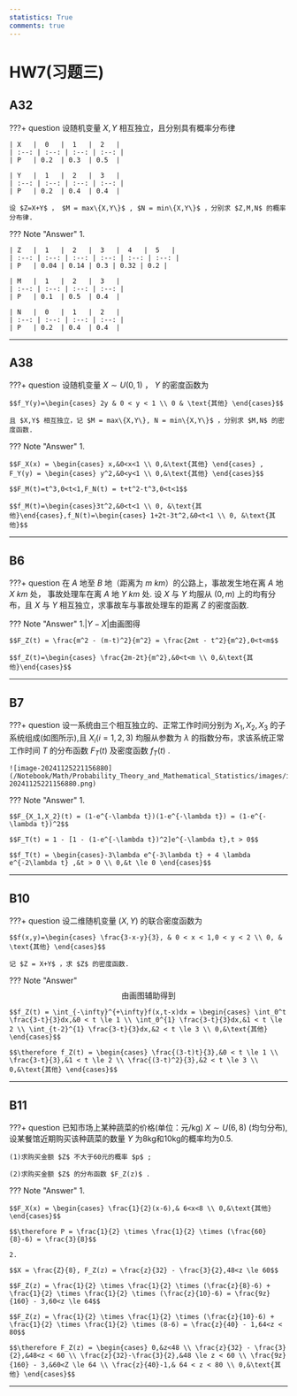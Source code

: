 ```yaml
---
statistics: True
comments: true
---
```


# HW7(习题三)

## A32

???+ question
    设随机变量 $X,Y$ 相互独立，且分别具有概率分布律

    | X   |  0   |  1   |  2   |
    | :--: | :--: | :--: | :--: |
    | P   | 0.2  | 0.3  | 0.5  |
    
    | Y   |  1   |  2   |  3   |
    | :--: | :--: | :--: | :--: |
    | P   | 0.2  | 0.4  | 0.4  | 
    
    设 $Z=X+Y$ ， $M = max\{X,Y\}$ , $N = min\{X,Y\}$ ，分别求 $Z,M,N$ 的概率分布律.

??? Note "Answer"
    1.

    | Z   |  1   |  2   |  3   |  4   |  5   |
    | :--: | :--: | :--: | :--: | :--: | :--: |
    | P   | 0.04 | 0.14 | 0.3 | 0.32 | 0.2 |

    | M   |  1   |  2   |  3   |
    | :--: | :--: | :--: | :--: |
    | P   | 0.1  | 0.5  | 0.4  |

    | N   |  0   |  1   |  2   |
    | :--: | :--: | :--: | :--: |
    | P   | 0.2  | 0.4  | 0.4  |


---

## A38

???+ question
    设随机变量 $X \sim U(0,1)$ ， $Y$ 的密度函数为 
    
    $$f_Y(y)=\begin{cases} 2y & 0 < y < 1 \\ 0 & \text{其他} \end{cases}$$
    
    且 $X,Y$ 相互独立，记 $M = max\{X,Y\}, N = min\{X,Y\}$ ，分别求 $M,N$ 的密度函数.

??? Note "Answer"
    1.

    $$F_X(x) = \begin{cases} x,&0<x<1 \\ 0,&\text{其他} \end{cases} , F_Y(y) = \begin{cases} y^2,&0<y<1 \\ 0,&\text{其他} \end{cases}$$

    $$F_M(t)=t^3,0<t<1,F_N(t) = t+t^2-t^3,0<t<1$$

    $$f_M(t)=\begin{cases}3t^2,&0<t<1 \\ 0, &\text{其他}\end{cases},f_N(t)=\begin{cases} 1+2t-3t^2,&0<t<1 \\ 0, &\text{其他}$$

---

## B6

???+ question
    在 $A$ 地至 $B$ 地（距离为 $m\ km$）的公路上，事故发生地在离 $A$ 地 $X\ km$ 处， 事故处理车在离 $A$ 地 $Y\ km$ 处. 设 $X$ 与 $Y$ 均服从 $(0,m)$ 上的均有分布，且 $X$ 与 $Y$ 相互独立，求事故车与事故处理车的距离 $Z$ 的密度函数.

??? Note "Answer"
    1.$|Y-X|$由画图得

    $$F_Z(t) = \frac{m^2 - (m-t)^2}{m^2} = \frac{2mt - t^2}{m^2},0<t<m$$

    $$f_Z(t)=\begin{cases} \frac{2m-2t}{m^2},&0<t<m \\ 0,&\text{其他}\end{cases}$$

---

## B7

???+ question
    设一系统由三个相互独立的、正常工作时间分别为 $X_1,X_2,X_3$ 的子系统组成(如图所示),且 $X_i(i=1,2,3)$ 均服从参数为 $\lambda$ 的指数分布，求该系统正常工作时间 $T$ 的分布函数 $F_T(t)$ 及密度函数 $f_T(t)$ .

    ![image-20241125221156880](/Notebook/Math/Probability_Theory_and_Mathematical_Statistics/images/image-20241125221156880.png)

??? Note "Answer"
    1.

    $$F_{X_1,X_2}(t) = (1-e^{-\lambda t})(1-e^{-\lambda t}) = (1-e^{-\lambda t})^2$$

    $$F_T(t) = 1 - [1 - (1-e^{-\lambda t})^2]e^{-\lambda t},t > 0$$

    $$f_T(t) = \begin{cases}-3\lambda e^{-3\lambda t} + 4 \lambda e^{-2\lambda t} ,&t > 0 \\ 0,&t \le 0 \end{cases}$$

---

## B10

???+ question
    设二维随机变量 $(X,Y)$ 的联合密度函数为

    $$f(x,y)=\begin{cases} \frac{3-x-y}{3}, & 0 < x < 1,0 < y < 2 \\ 0, & \text{其他} \end{cases}$$

    记 $Z = X+Y$ ，求 $Z$ 的密度函数.

??? Note "Answer"
    $$\text{由画图辅助得到}$$

    $$f_Z(t) = \int_{-\infty}^{+\infty}f(x,t-x)dx = \begin{cases} \int_0^t \frac{3-t}{3}dx,&0 < t \le 1 \\ \int_0^{1} \frac{3-t}{3}dx,&1 < t \le 2 \\ \int_{t-2}^{1} \frac{3-t}{3}dx,&2 < t \le 3 \\ 0,&\text{其他} \end{cases}$$

    $$\therefore f_Z(t) = \begin{cases} \frac{(3-t)t}{3},&0 < t \le 1 \\ \frac{3-t}{3},&1 < t \le 2 \\ \frac{(3-t)^2}{3},&2 < t \le 3 \\ 0,&\text{其他} \end{cases}$$

---

## B11

???+ question
    已知市场上某种蔬菜的价格(单位：元/kg) $X\sim U(6,8)$ (均匀分布),设某餐馆近期购买该种蔬菜的数量 $Y$ 为8kg和10kg的概率均为0.5.

    (1)求购买金额 $Z$ 不大于60元的概率 $p$ ;
    
    (2)求购买金额 $Z$ 的分布函数 $F_Z(z)$ .

??? Note "Answer"
    1.

    $$F_X(x) = \begin{cases} \frac{1}{2}(x-6),& 6<x<8 \\ 0,&\text{其他} \end{cases}$$

    $$\therefore P = \frac{1}{2} \times \frac{1}{2} \times (\frac{60}{8}-6) = \frac{3}{8}$$

    2.

    $$X = \frac{Z}{8}, F_Z(z) = \frac{z}{32} - \frac{3}{2},48<z \le 60$$

    $$F_Z(z) = \frac{1}{2} \times \frac{1}{2} \times (\frac{z}{8}-6) + \frac{1}{2} \times \frac{1}{2} \times (\frac{z}{10}-6) = \frac{9z}{160} - 3,60<z \le 64$$

    $$F_Z(z) = \frac{1}{2} \times \frac{1}{2} \times (\frac{z}{10}-6) + \frac{1}{2} \times \frac{1}{2} \times (8-6) = \frac{z}{40} - 1,64<z < 80$$

    $$\therefore F_Z(z) = \begin{cases} 0,&z<48 \\ \frac{z}{32} - \frac{3}{2},&48<z < 60 \\ \frac{z}{32}-\frac{3}{2},&48 \le z < 60 \\ \frac{9z}{160} - 3,&60<Z \le 64 \\ \frac{z}{40}-1,& 64 < z < 80 \\ 0,&\text{其他} \end{cases}$$

---